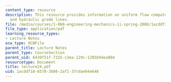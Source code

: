 ```yaml
---
content_type: resource
description: This resource provides information on uniform flow computation, and energy
  and hydraulic grade lines.
file: /media/courses/1-060-engineering-mechanics-ii-spring-2006/1acddf1865783b082af137cdae04e648_lecture24.pdf
file_type: application/pdf
learning_resource_types:
- Lecture Notes
ocw_type: OCWFile
parent_title: Lecture Notes
parent_type: CourseSection
parent_uid: 6439f51f-7325-c3ea-129c-1205b94ea80d
resourcetype: Document
title: lecture24.pdf
uid: 1acddf18-6578-3b08-2af1-37cdae04e648
---
```


